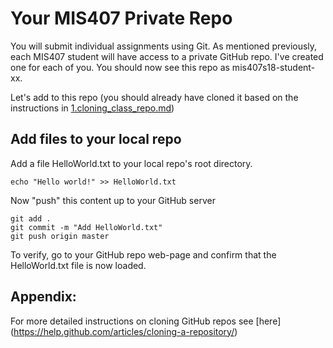 # Your MIS407 Private Repo

You will submit individual assignments using Git. As mentioned previously, each MIS407 student will have access to a private GitHub repo. I've created one for each of you. You should now see this repo as mis407s18-student-xx.

Let's add to this repo (you should already have cloned it based on the instructions in [1.cloning_class_repo.md](1.cloning_class_repo.md))

## Add files to your local repo

Add a file HelloWorld.txt to your local repo's root directory.

```
echo "Hello world!" >> HelloWorld.txt
```

Now "push" this content up to your GitHub server

```
git add .
git commit -m "Add HelloWorld.txt"
git push origin master
```

To verify, go to your GitHub repo web-page and confirm that the HelloWorld.txt file is now loaded.

## Appendix:

For more detailed instructions on cloning GitHub repos see [here] (https://help.github.com/articles/cloning-a-repository/)
